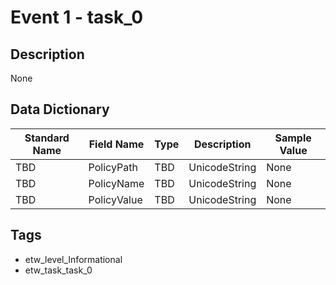# Event 1 - task_0

## Description
None

## Data Dictionary
|Standard Name|Field Name|Type|Description|Sample Value|
|---|---|---|---|---|
|TBD|PolicyPath|TBD|UnicodeString|None|None|
|TBD|PolicyName|TBD|UnicodeString|None|None|
|TBD|PolicyValue|TBD|UnicodeString|None|None|

## Tags
* etw_level_Informational
* etw_task_task_0